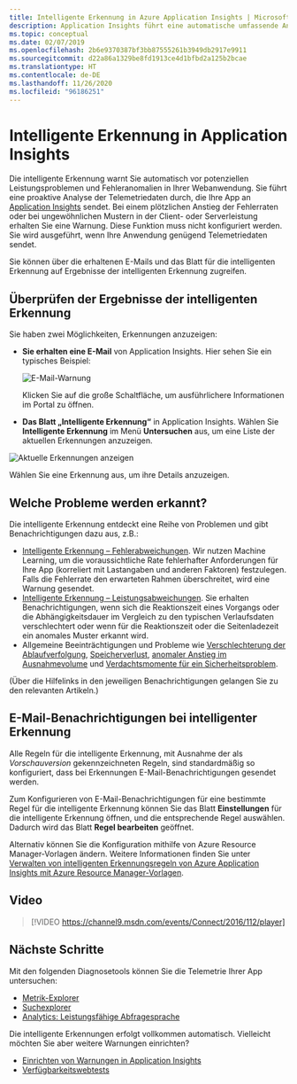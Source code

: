 ```yaml
---
title: Intelligente Erkennung in Azure Application Insights | Microsoft Docs
description: Application Insights führt eine automatische umfassende Analyse Ihrer App-Telemetrie durch und warnt Sie vor potenziellen Problemen.
ms.topic: conceptual
ms.date: 02/07/2019
ms.openlocfilehash: 2b6e9370387bf3bb87555261b3949db2917e9911
ms.sourcegitcommit: d22a86a1329be8fd1913ce4d1bfbd2a125b2bcae
ms.translationtype: HT
ms.contentlocale: de-DE
ms.lasthandoff: 11/26/2020
ms.locfileid: "96186251"
---
```

# <a name="smart-detection-in-application-insights"></a>Intelligente Erkennung in Application Insights
 Die intelligente Erkennung warnt Sie automatisch vor potenziellen Leistungsproblemen und Fehleranomalien in Ihrer Webanwendung. Sie führt eine proaktive Analyse der Telemetriedaten durch, die Ihre App an [Application Insights](./app-insights-overview.md) sendet. Bei einem plötzlichen Anstieg der Fehlerraten oder bei ungewöhnlichen Mustern in der Client- oder Serverleistung erhalten Sie eine Warnung. Diese Funktion muss nicht konfiguriert werden. Sie wird ausgeführt, wenn Ihre Anwendung genügend Telemetriedaten sendet.

Sie können über die erhaltenen E-Mails und das Blatt für die intelligenten Erkennung auf Ergebnisse der intelligenten Erkennung zugreifen.

## <a name="review-your-smart-detections"></a>Überprüfen der Ergebnisse der intelligenten Erkennung
Sie haben zwei Möglichkeiten, Erkennungen anzuzeigen:

* **Sie erhalten eine E-Mail** von Application Insights. Hier sehen Sie ein typisches Beispiel:
  
    ![E-Mail-Warnung](./media/proactive-diagnostics/03.png)
  
    Klicken Sie auf die große Schaltfläche, um ausführlichere Informationen im Portal zu öffnen.
* **Das Blatt „Intelligente Erkennung“** in Application Insights. Wählen Sie **Intelligente Erkennung** im Menü **Untersuchen** aus, um eine Liste der aktuellen Erkennungen anzuzeigen.

![Aktuelle Erkennungen anzeigen](./media/proactive-diagnostics/04.png)

Wählen Sie eine Erkennung aus, um ihre Details anzuzeigen.

## <a name="what-problems-are-detected"></a>Welche Probleme werden erkannt?
Die intelligente Erkennung entdeckt eine Reihe von Problemen und gibt Benachrichtigungen dazu aus, z.B.:

* [Intelligente Erkennung – Fehlerabweichungen](./proactive-failure-diagnostics.md). Wir nutzen Machine Learning, um die voraussichtliche Rate fehlerhafter Anforderungen für Ihre App (korreliert mit Lastangaben und anderen Faktoren) festzulegen. Falls die Fehlerrate den erwarteten Rahmen überschreitet, wird eine Warnung gesendet.
* [Intelligente Erkennung – Leistungsabweichungen](./proactive-performance-diagnostics.md). Sie erhalten Benachrichtigungen, wenn sich die Reaktionszeit eines Vorgangs oder die Abhängigkeitsdauer im Vergleich zu den typischen Verlaufsdaten verschlechtert oder wenn für die Reaktionszeit oder die Seitenladezeit ein anomales Muster erkannt wird.   
* Allgemeine Beeinträchtigungen und Probleme wie [Verschlechterung der Ablaufverfolgung](./proactive-trace-severity.md), [Speicherverlust](./proactive-potential-memory-leak.md), [anomaler Anstieg im Ausnahmevolume](./proactive-exception-volume.md) und [Verdachtsmomente für ein Sicherheitsproblem](./proactive-application-security-detection-pack.md).

(Über die Hilfelinks in den jeweiligen Benachrichtigungen gelangen Sie zu den relevanten Artikeln.)

## <a name="smart-detection-email-notifications"></a>E-Mail-Benachrichtigungen bei intelligenter Erkennung

Alle Regeln für die intelligente Erkennung, mit Ausnahme der als _Vorschauversion_ gekennzeichneten Regeln, sind standardmäßig so konfiguriert, dass bei Erkennungen E-Mail-Benachrichtigungen gesendet werden.

Zum Konfigurieren von E-Mail-Benachrichtigungen für eine bestimmte Regel für die intelligente Erkennung können Sie das Blatt **Einstellungen** für die intelligente Erkennung öffnen, und die entsprechende Regel auswählen. Dadurch wird das Blatt **Regel bearbeiten** geöffnet.

Alternativ können Sie die Konfiguration mithilfe von Azure Resource Manager-Vorlagen ändern. Weitere Informationen finden Sie unter [Verwalten von intelligenten Erkennungsregeln von Azure Application Insights mit Azure Resource Manager-Vorlagen](./proactive-arm-config.md).

## <a name="video"></a>Video

> [!VIDEO https://channel9.msdn.com/events/Connect/2016/112/player]

## <a name="next-steps"></a>Nächste Schritte
Mit den folgenden Diagnosetools können Sie die Telemetrie Ihrer App untersuchen:

* [Metrik-Explorer](../platform/metrics-charts.md)
* [Suchexplorer](./diagnostic-search.md)
* [Analytics: Leistungsfähige Abfragesprache](../log-query/log-analytics-tutorial.md)

Die intelligente Erkennungen erfolgt vollkommen automatisch. Vielleicht möchten Sie aber weitere Warnungen einrichten?

* [Einrichten von Warnungen in Application Insights](../platform/alerts-log.md)
* [Verfügbarkeitswebtests](./monitor-web-app-availability.md)